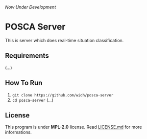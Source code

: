 <em> Now Under Development </em>

# POSCA Server

This is server which does real-time situation classification.

## Requirements

(...)

## How To Run

1. `git clone https://github.com/widh/posca-server`
2. `cd posca-server`
(...)

## License

This program is under **MPL-2.0** license. Read [LICENSE.md](LICENSE.md) for more informations.
